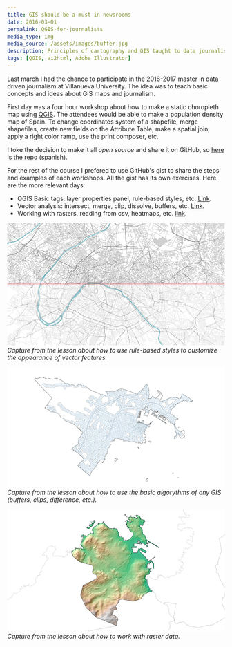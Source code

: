 ```yaml
---
title: GIS should be a must in newsrooms
date: 2016-03-01
permalink: QGIS-for-journalists
media_type: img
media_source: /assets/images/buffer.jpg
description: Principles of cartography and GIS taught to data journalism students
tags: [QGIS, ai2html, Adobe Illustrator]
---
```


Last march I had the chance to participate in the 2016-2017 master in data driven journalism at Villanueva University. The idea was to teach basic concepts and ideas about GIS maps and journalism.

First day was a four hour workshop about how to make a static choropleth map using [QGIS](https://www.qgis.org/en/site/forusers/download.html). The attendees would be able to make a population density map of Spain. To change coordinates system of a shapefile, merge shapefiles, create new fields on the Attribute Table, make a spatial join, apply a right color ramp, use the print composer, etc.

I toke the decision to make it all _open source_ and share it on GitHub, so [here is the repo](https://github.com/LuisSevillano/QGIS-choropleth-workshow") (spanish).

For the rest of the course I prefered to use GitHub's gist to share the steps and examples of each workshops. All the gist has its own exercises. Here are the more relevant days:

- QGIS Basic tags: layer properties panel, rule-based styles, etc. [Link](https://gist.github.com/LuisSevillano/11d6a1520a5fb58d4598c3546521d635).
- Vector analysis: intersect, merge, clip, dissolve, buffers, etc. [Link](https://gist.github.com/LuisSevillano/ef30303be5b60fd99622e54db4e6db26).
- Working with rasters, reading from csv, heatmaps, etc. [link](https://gist.github.com/LuisSevillano/9ac49847f3b860f2c211d53f82d06446).

![image](/assets/images/diff.jpg)
_Capture from the lesson about how to use rule-based styles to customize the appearance of vector features._

![image](/assets/images/buffer.jpg)
_Capture from the lesson about how to use the basic algorythms of any GIS (buffers, clips, difference, etc.)._

![image](/assets/images/lidar.jpg)
_Capture from the lesson about how to work with raster data._

